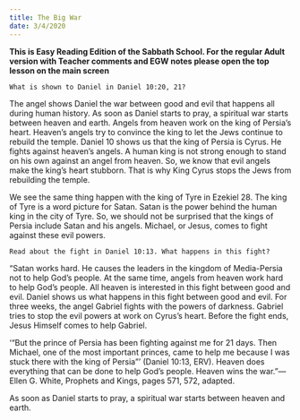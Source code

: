 ```yaml
---
title: The Big War
date: 3/4/2020
---
```


 **This is Easy Reading Edition of the Sabbath School. For the regular Adult version with Teacher comments and EGW notes please open the top lesson on the main screen** 

`What is shown to Daniel in Daniel 10:20, 21?`

The angel shows Daniel the war between good and evil that happens all during human history. As soon as Daniel starts to pray, a spiritual war starts between heaven and earth. Angels from heaven work on the king of Persia’s heart. Heaven’s angels try to convince the king to let the Jews continue to rebuild the temple. Daniel 10 shows us that the king of Persia is Cyrus. He fights against heaven’s angels. A human king is not strong enough to stand on his own against an angel from heaven. So, we know that evil angels make the king’s heart stubborn. That is why King Cyrus stops the Jews from rebuilding the temple.

We see the same thing happen with the king of Tyre in Ezekiel 28. The king of Tyre is a word picture for Satan. Satan is the power behind the human king in the city of Tyre. So, we should not be surprised that the kings of Persia include Satan and his angels. Michael, or Jesus, comes to fight against these evil powers.

`Read about the fight in Daniel 10:13. What happens in this fight?`

“Satan works hard. He causes the leaders in the kingdom of Media-Persia not to help God’s people. At the same time, angels from heaven work hard to help God’s people. All heaven is interested in this fight between good and evil. Daniel shows us what happens in this fight between good and evil. For three weeks, the angel Gabriel fights with the powers of darkness. Gabriel tries to stop the evil powers at work on Cyrus’s heart. Before the fight ends, Jesus Himself comes to help Gabriel.

‘“But the prince of Persia has been fighting against me for 21 days. Then Michael, one of the most important princes, came to help me because I was stuck there with the king of Persia”’ (Daniel 10:13, ERV). Heaven does everything that can be done to help God’s people. Heaven wins the war.”—Ellen G. White, Prophets and Kings, pages 571, 572, adapted.

As soon as Daniel starts to pray, a spiritual war starts between heaven and earth.

